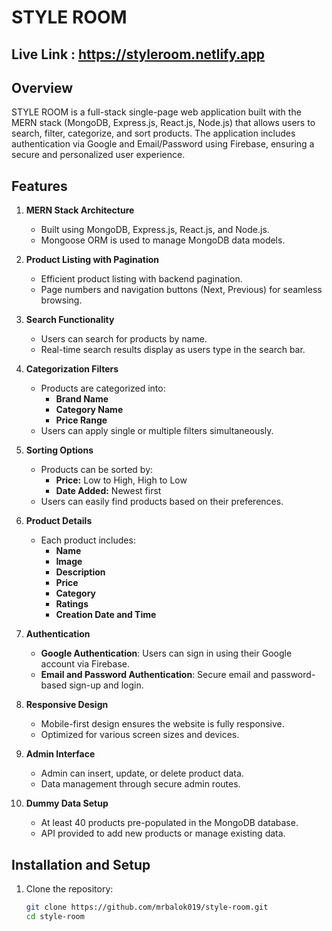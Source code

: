 # STYLE ROOM
## Live Link : https://styleroom.netlify.app

## Overview
STYLE ROOM is a full-stack single-page web application built with the MERN stack (MongoDB, Express.js, React.js, Node.js) that allows users to search, filter, categorize, and sort products. The application includes authentication via Google and Email/Password using Firebase, ensuring a secure and personalized user experience.

## Features

1. **MERN Stack Architecture**
   - Built using MongoDB, Express.js, React.js, and Node.js.
   - Mongoose ORM is used to manage MongoDB data models.

2. **Product Listing with Pagination**
   - Efficient product listing with backend pagination.
   - Page numbers and navigation buttons (Next, Previous) for seamless browsing.

3. **Search Functionality**
   - Users can search for products by name.
   - Real-time search results display as users type in the search bar.

4. **Categorization Filters**
   - Products are categorized into:
     - **Brand Name**
     - **Category Name**
     - **Price Range**
   - Users can apply single or multiple filters simultaneously.

5. **Sorting Options**
   - Products can be sorted by:
     - **Price:** Low to High, High to Low
     - **Date Added:** Newest first
   - Users can easily find products based on their preferences.

6. **Product Details**
   - Each product includes:
     - **Name**
     - **Image**
     - **Description**
     - **Price**
     - **Category**
     - **Ratings**
     - **Creation Date and Time**

7. **Authentication**
   - **Google Authentication**: Users can sign in using their Google account via Firebase.
   - **Email and Password Authentication**: Secure email and password-based sign-up and login.

8. **Responsive Design**
   - Mobile-first design ensures the website is fully responsive.
   - Optimized for various screen sizes and devices.

9. **Admin Interface**
   - Admin can insert, update, or delete product data.
   - Data management through secure admin routes.

10. **Dummy Data Setup**
    - At least 40 products pre-populated in the MongoDB database.
    - API provided to add new products or manage existing data.

## Installation and Setup

1. Clone the repository:
   ```bash
   git clone https://github.com/mrbalok019/style-room.git
   cd style-room
